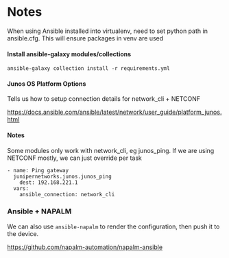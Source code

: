 # Notes

When using Ansible installed into virtualenv, need to set python path in ansible.cfg. This will ensure packages in venv are used

#### Install ansible-galaxy modules/collections

`ansible-galaxy collection install -r requirements.yml`

#### Junos OS Platform Options

Tells us how to setup connection details for network_cli + NETCONF

https://docs.ansible.com/ansible/latest/network/user_guide/platform_junos.html

#### Notes

Some modules only work with network_cli, eg junos_ping. If we are using NETCONF mostly, we can just override per task

```
- name: Ping gateway
  junipernetworks.junos.junos_ping
    dest: 192.168.221.1
  vars:
    ansible_connection: network_cli
```

### Ansible + NAPALM

We can also use `ansible-napalm` to render the configuration, then push it to the device.

https://github.com/napalm-automation/napalm-ansible
